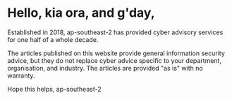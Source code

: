 # Hello, kia ora, and g'day,

Established in 2018, ap-southeast-2 has provided cyber advisory services for one half of a whole decade. 

The articles published on this website provide general information security advice, but they do not replace cyber advice specific to your department, organisation, and industry. The articles are provided "as is" with no warranty.

Hope this helps, ap-southeast-2
